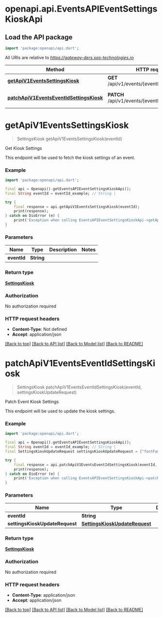 # openapi.api.EventsAPIEventSettingsKioskApi

## Load the API package
```dart
import 'package:openapi/api.dart';
```

All URIs are relative to *https://gateway-ders.sas-technologies.ro*

Method | HTTP request | Description
------------- | ------------- | -------------
[**getApiV1EventsSettingsKiosk**](EventsAPIEventSettingsKioskApi.md#getapiv1eventssettingskiosk) | **GET** /api/v1/events/{eventId}/settings/kiosk | Get Kiosk Settings
[**patchApiV1EventsEventIdSettingsKiosk**](EventsAPIEventSettingsKioskApi.md#patchapiv1eventseventidsettingskiosk) | **PATCH** /api/v1/events/{eventId}/settings/kiosk | Patch Event Kiosk Settings


# **getApiV1EventsSettingsKiosk**
> SettingsKiosk getApiV1EventsSettingsKiosk(eventId)

Get Kiosk Settings

This endpoint will be used to fetch the kiosk settings of an event.

### Example
```dart
import 'package:openapi/api.dart';

final api = Openapi().getEventsAPIEventSettingsKioskApi();
final String eventId = eventId_example; // String | 

try {
    final response = api.getApiV1EventsSettingsKiosk(eventId);
    print(response);
} catch on DioError (e) {
    print('Exception when calling EventsAPIEventSettingsKioskApi->getApiV1EventsSettingsKiosk: $e\n');
}
```

### Parameters

Name | Type | Description  | Notes
------------- | ------------- | ------------- | -------------
 **eventId** | **String**|  | 

### Return type

[**SettingsKiosk**](SettingsKiosk.md)

### Authorization

No authorization required

### HTTP request headers

 - **Content-Type**: Not defined
 - **Accept**: application/json

[[Back to top]](#) [[Back to API list]](../README.md#documentation-for-api-endpoints) [[Back to Model list]](../README.md#documentation-for-models) [[Back to README]](../README.md)

# **patchApiV1EventsEventIdSettingsKiosk**
> SettingsKiosk patchApiV1EventsEventIdSettingsKiosk(eventId, settingsKioskUpdateRequest)

Patch Event Kiosk Settings

This endpoint will be used to update the kiosk settings.

### Example
```dart
import 'package:openapi/api.dart';

final api = Openapi().getEventsAPIEventSettingsKioskApi();
final String eventId = eventId_example; // String | 
final SettingsKioskUpdateRequest settingsKioskUpdateRequest = {"fontFamily":"Arial","fontSize":16,"fontColour":"#2A215A","stepperColour":"#43AEC1","buttonColour":"#2A215A","buttonTextColour":"#FFFFFF","componentsColours":"#5E71B5","backgroundImage":"string"}; // SettingsKioskUpdateRequest | 

try {
    final response = api.patchApiV1EventsEventIdSettingsKiosk(eventId, settingsKioskUpdateRequest);
    print(response);
} catch on DioError (e) {
    print('Exception when calling EventsAPIEventSettingsKioskApi->patchApiV1EventsEventIdSettingsKiosk: $e\n');
}
```

### Parameters

Name | Type | Description  | Notes
------------- | ------------- | ------------- | -------------
 **eventId** | **String**|  | 
 **settingsKioskUpdateRequest** | [**SettingsKioskUpdateRequest**](SettingsKioskUpdateRequest.md)|  | [optional] 

### Return type

[**SettingsKiosk**](SettingsKiosk.md)

### Authorization

No authorization required

### HTTP request headers

 - **Content-Type**: application/json
 - **Accept**: application/json

[[Back to top]](#) [[Back to API list]](../README.md#documentation-for-api-endpoints) [[Back to Model list]](../README.md#documentation-for-models) [[Back to README]](../README.md)

